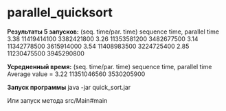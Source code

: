 # parallel_quicksort

**Результаты 5 запусков:**
(seq. time/par. time) sequence time, parallel time
3.38 11419414100 3382421800
3.26 11353581200 3482677500
3.14 11342778500 3615914000
3.54 11408983500 3224725400
2.85 11230475500 3945290800

**Усредненный время:**
(seq. time/par. time) sequence time, parallel time
Average value = 3.22 11351046560 3530205900

**Запуск программы**
java -jar quick_sort.jar

Или запуск метода src/Main#main
